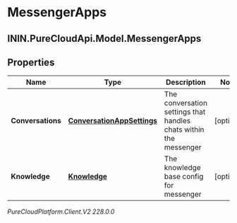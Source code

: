 # MessengerApps

## ININ.PureCloudApi.Model.MessengerApps

## Properties

|Name | Type | Description | Notes|
|------------ | ------------- | ------------- | -------------|
| **Conversations** | [**ConversationAppSettings**](ConversationAppSettings) | The conversation settings that handles chats within the messenger | [optional] |
| **Knowledge** | [**Knowledge**](Knowledge) | The knowledge base config for messenger | [optional] |



_PureCloudPlatform.Client.V2 228.0.0_
